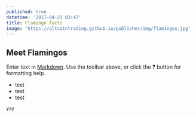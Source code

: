 ```yaml
---
published: true
datetime: '2017-04-21 03:47'
title: Flamingo facts
image: 'https://altcointrading.github.io/publisher/img/flamingos.jpg'
---
```

## Meet Flamingos

Enter text in [Markdown](http://daringfireball.net/projects/markdown/). Use the toolbar above, or click the **?** button for formatting help.

* test
* test
* test

`yay`
